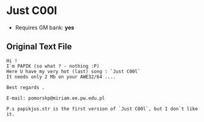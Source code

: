 # Just C00l

* Requires GM bank: **yes**

## Original Text File
```
Hi !
I`m PAPIK (so what ? - nothing :P)
Here U have my very hot (last) song : `Just C00l`
It needs only 2 Mb on your AWE32/64 ....

Best regards .

E-mail: pomorskp@miriam.ee.pw.edu.pl

P.s papikjus.str is the first version of `Just C00l`, but I don`t like it.
```
